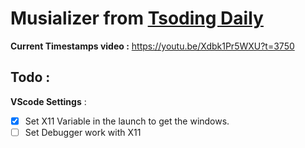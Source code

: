 # Musializer from [Tsoding Daily](https://www.youtube.com/watch?v=Xdbk1Pr5WXU&list=PLpM-Dvs8t0Vak1rrE2NJn8XYEJ5M7-BqT&ab_channel=TsodingDaily)


__Current Timestamps video :__ https://youtu.be/Xdbk1Pr5WXU?t=3750





## Todo : 

__VScode Settings__ : 
- [x] Set X11 Variable in the launch to get the windows.
- [ ] Set Debugger work with X11